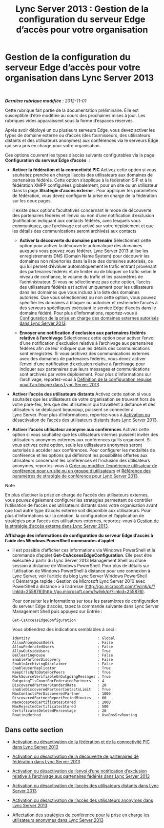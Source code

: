 ﻿---
title: 'Lync Server 2013 : Gestion de la configuration du serveur Edge d’accès pour votre organisation'
TOCTitle: Gestion de la configuration du serveur Edge d’accès pour votre organisation
ms:assetid: 0145eb08-984f-4ecd-bf9c-364817619c2a
ms:mtpsurl: https://technet.microsoft.com/fr-fr/library/JJ552443(v=OCS.15)
ms:contentKeyID: 49296057
ms.date: 05/20/2016
mtps_version: v=OCS.15
ms.translationtype: HT
---

# Gestion de la configuration du serveur Edge d’accès pour votre organisation dans Lync Server 2013

 

_**Dernière rubrique modifiée :** 2012-11-01_

Cette rubrique fait partie de la documentation préliminaire. Elle est susceptible d’être modifiée au cours des prochaines mises à jour. Les rubriques vides apparaissent sous la forme d’espaces réservés.

Après avoir déployé un ou plusieurs serveurs Edge, vous devez activer les types de domaine externe ou d’accès (des fournisseurs, des utilisateurs distants et des utilisateurs anonymes) aux conférences via le serveurs Edge qui sera pris en charge pour votre organisation.

Ces options couvrent les types d’accès suivants configurables via la page **Configuration du serveur Edge d’accès**  :

  - **Activer la fédération et la connectivité PIC** Activez cette option si vous souhaitez prendre en charge l’accès des utilisateurs aux domaines de partenaires fédérés. Cette option s’applique à la fédération SIP et à la fédération XMPP configurées globalement, pour un site ou un utilisateur dans la page **Stratégie d’accès externe** . Pour appliquer les paramètres de fédération, vous devez configurer la prise en charge de la fédération sur les deux pages.
    
    Il existe deux options facultatives concernant le mode de découverte des partenaires fédérés et l’envoi ou non d’une notification d’exclusion (notification indiquant aux contacts fédérés, avec lesquels vous communiquez, que l’archivage est activé sur votre déploiement et que les détails des communications seront archivés) aux contacts
    
      - **Activer la découverte du domaine partenaire** Sélectionnez cette option pour activer la découverte automatique des domaines auxquels vous pouvez vous fédérer. Lync Server 2013 utilise les enregistrements DNS (Domain Name System) pour découvrir les domaines non répertoriés dans la liste des domaines autorisés, ce qui lui permet d’évaluer automatiquement le trafic entrant provenant des partenaires fédérés et de limiter ou de bloquer ce trafic selon le niveau de confiance, le volume du trafic et les paramètres de l’administrateur. Si vous ne sélectionnez pas cette option, l’accès des utilisateurs fédérés est activé uniquement pour les utilisateurs dans les domaines que vous incluez à la liste des domaines autorisés. Que vous sélectionniez ou non cette option, vous pouvez spécifier les domaines à bloquer ou autoriser et restreindre l’accès à des serveurs spécifiques exécutant le service Edge d’accès dans le domaine fédéré. Pour plus d’informations, reportez-vous à [Configuration de la prise en charge des domaines externes autorisés dans Lync Server 2013](lync-server-2013-configure-support-for-allowed-external-domains.md).
    
      - **Envoyer une notification d’exclusion aux partenaires fédérés relative à l’archivage** Sélectionnez cette option pour activer l’envoi d’une notification d’exclusion relative à l’archivage aux partenaires fédérés afin de leur indiquer que les détails des communications sont enregistrés. Si vous archivez des communications externes avec des domaines de partenaires fédérés, vous devez activer l’envoi d’une notification d’exclusion relative à l’archivage pour indiquer aux partenaires que leurs messages et communications sont archivés par votre déploiement. Pour plus d’informations sur l’archivage, reportez-vous à [Définition de la configuration requise pour l’archivage dans Lync Server 2013](lync-server-2013-defining-your-requirements-for-archiving.md).

  - **Activer l’accès des utilisateurs distants** Activez cette option si vous souhaitez que les utilisateurs de votre organisation se trouvant hors de votre pare-feu, tels que des utilisateurs qui travaillent à distance et des utilisateurs se déplaçant beaucoup, puissent se connecter à Lync Server. Pour plus d’informations, reportez-vous à [Activation ou désactivation de l’accès des utilisateurs distants dans Lync Server 2013](lync-server-2013-enable-or-disable-remote-user-access.md).

  - **Activer l’accès utilisateur anonyme aux conférences** Activez cette option si vous souhaitez que les utilisateurs internes puissent inviter des utilisateurs anonymes externes aux conférences qu’ils organisent. Si vous activez cette option, seuls les utilisateurs anonymes seront autorisés à accéder aux conférences. Pour configurer les modalités de conférence et les options qui définiront les possibilités offertes aux utilisateurs concernant les conférences et l’inclusion des utilisateurs anonymes, reportez-vous à [Créer ou modifier l’expérience utilisateur de conférence pour un site ou un groupe d’utilisateurs](https://technet.microsoft.com/fr-fr/library/gg429715\(v=ocs.15\)) et [Référence des paramètres de stratégie de conférence pour Lync Server 2013](lync-server-2013-conferencing-policy-settings-reference.md).

> [!note]  
> En plus d’activer la prise en charge de l’accès des utilisateurs externes, vous pouvez également configurer les stratégies permettant de contrôler l’utilisation de l’accès des utilisateurs distants dans votre organisation avant que tout autre type d’accès externe soit disponible aux utilisateurs. Pour plus d’informations sur la création, la configuration et l’application de stratégies pour l’accès des utilisateurs externes, reportez-vous à <a href="lync-server-2013-manage-external-access-policy-for-your-organization.md">Gestion de la stratégie d’accès externe dans Lync Server 2013</a>.

**Affichage des informations de configuration du serveur Edge d’accès à l’aide des Windows PowerShell commandes d’applet**

  - Il est possible d’afficher ces informations via Windows PowerShell et la commande d’applet **Get-CsAccessEdgeConfiguration**. Elle peut être exécutée à partir du Lync Server 2013 Management Shell ou d’une session à distance de Windows PowerShell. Pour plus de détails sur l’utilisation de Windows PowerShell à distance pour une connexion à Lync Server, voir l’article du blog Lync Server Windows PowerShell « Démarrage rapide : Gestion de Microsoft Lync Server 2010 avec PowerShell à distance » à l’adresse [http://go.microsoft.com/fwlink/p/?linkId=255876](http://go.microsoft.com/fwlink/p/?linkid=255876).
    
    Pour consulter les informations sur tous les paramètres de configuration du serveur Edge d’accès, tapez la commande suivante dans Lync Server Management Shell puis appuyez sur Entrée :
    
        Get-CsAccessEdgeConfiguration
    
    Vous obtiendrez des indications semblables à ceci :
    
        Identity                               : Global
        AllowAnonymousUsers                    : False
        AllowFederatedUsers                    : False
        AllowOutsideUsers                      : True
        BeClearingHouse                        : False
        EnablePartnerDiscovery                 : False
        EnableArchivingDisclaimer              : False
        EnableUserReplicator                   : True
        KeepCrlsUpToDateForPeers               : True
        MarkSourceVerifiableOnOutgoingMessages : True
        OutgoingTlsCountForFederatedPartners   : 4
        DiscoveredPartnerStandardRate          : 20
        EnableDiscoveredPartnerContactsLimit   : True
        MaxContactsPerDiscoveredPartner        : 1000
        DiscoveredPartnerReportPeriodMinutes   : 60
        MaxAcceptedCertificatesStored          : 1000
        MaxRejectedCertificatesStored          : 500
        CertificatesDeletedPercentage          : 20
        RoutingMethod                          : UseDnsSrvRouting

## Dans cette section

  - [Activation ou désactivation de la fédération et de la connectivité PIC dans Lync Server 2013](lync-server-2013-enable-or-disable-federation-and-public-im-connectivity.md)

  - [Activation ou désactivation de la découverte de partenaires de fédération dans Lync Server 2013](lync-server-2013-enable-or-disable-discovery-of-federation-partners.md)

  - [Activation ou désactivation de l’envoi d’une notification d’exclusion relative à l’archivage aux partenaires fédérés dans Lync Server 2013](lync-server-2013-enable-or-disable-sending-an-archiving-disclaimer-to-federated-partners.md)

  - [Activation ou désactivation de l’accès des utilisateurs distants dans Lync Server 2013](lync-server-2013-enable-or-disable-remote-user-access.md)

  - [Activation ou désactivation de l’accès des utilisateurs anonymes dans Lync Server 2013](lync-server-2013-enable-or-disable-anonymous-user-access.md)

  - [Affectation des stratégies de conférence pour la prise en charge les utilisateurs anonymes dans Lync Server 2013](lync-server-2013-assign-conferencing-policies-to-support-anonymous-users.md)

